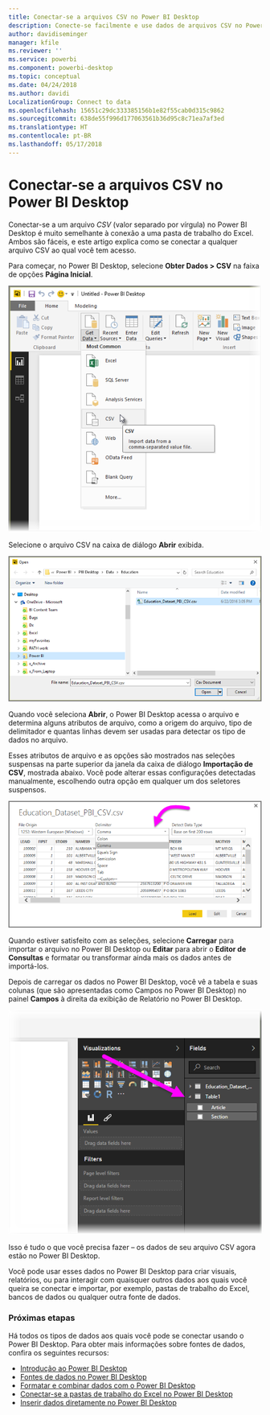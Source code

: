 ```yaml
---
title: Conectar-se a arquivos CSV no Power BI Desktop
description: Conecte-se facilmente e use dados de arquivos CSV no Power BI Desktop
author: davidiseminger
manager: kfile
ms.reviewer: ''
ms.service: powerbi
ms.component: powerbi-desktop
ms.topic: conceptual
ms.date: 04/24/2018
ms.author: davidi
LocalizationGroup: Connect to data
ms.openlocfilehash: 15651c29dc333385156b1e82f55cab0d315c9862
ms.sourcegitcommit: 638de55f996d177063561b36d95c8c71ea7af3ed
ms.translationtype: HT
ms.contentlocale: pt-BR
ms.lasthandoff: 05/17/2018
---
```

# <a name="connect-to-csv-files-in-power-bi-desktop"></a>Conectar-se a arquivos CSV no Power BI Desktop
Conectar-se a um arquivo *CSV* (valor separado por vírgula) no Power BI Desktop é muito semelhante à conexão a uma pasta de trabalho do Excel. Ambos são fáceis, e este artigo explica como se conectar a qualquer arquivo CSV ao qual você tem acesso.

Para começar, no Power BI Desktop, selecione **Obter Dados > CSV** na faixa de opções **Página Inicial**.

![](media/desktop-connect-csv/connect-to-csv_1.png)

Selecione o arquivo CSV na caixa de diálogo **Abrir** exibida.

![](media/desktop-connect-csv/connect-to-csv_2.png)

Quando você seleciona **Abrir**, o Power BI Desktop acessa o arquivo e determina alguns atributos de arquivo, como a origem do arquivo, tipo de delimitador e quantas linhas devem ser usadas para detectar os tipo de dados no arquivo.

Esses atributos de arquivo e as opções são mostrados nas seleções suspensas na parte superior da janela da caixa de diálogo **Importação de CSV**, mostrada abaixo. Você pode alterar essas configurações detectadas manualmente, escolhendo outra opção em qualquer um dos seletores suspensos.

![](media/desktop-connect-csv/connect-to-csv_3.png)

Quando estiver satisfeito com as seleções, selecione **Carregar** para importar o arquivo no Power BI Desktop ou **Editar** para abrir o **Editor de Consultas** e formatar ou transformar ainda mais os dados antes de importá-los.

Depois de carregar os dados no Power BI Desktop, você vê a tabela e suas colunas (que são apresentadas como Campos no Power BI Desktop) no painel **Campos** à direita da exibição de Relatório no Power BI Desktop.

![](media/desktop-connect-csv/connect-to-csv_4.png)

Isso é tudo o que você precisa fazer – os dados de seu arquivo CSV agora estão no Power BI Desktop.

Você pode usar esses dados no Power BI Desktop para criar visuais, relatórios, ou para interagir com quaisquer outros dados aos quais você queira se conectar e importar, por exemplo, pastas de trabalho do Excel, bancos de dados ou qualquer outra fonte de dados.

### <a name="next-steps"></a>Próximas etapas
Há todos os tipos de dados aos quais você pode se conectar usando o Power BI Desktop. Para obter mais informações sobre fontes de dados, confira os seguintes recursos:

* [Introdução ao Power BI Desktop](desktop-getting-started.md)
* [Fontes de dados no Power BI Desktop](desktop-data-sources.md)
* [Formatar e combinar dados com o Power BI Desktop](desktop-shape-and-combine-data.md)
* [Conectar-se a pastas de trabalho do Excel no Power BI Desktop](desktop-connect-excel.md)   
* [Inserir dados diretamente no Power BI Desktop](desktop-enter-data-directly-into-desktop.md)   

